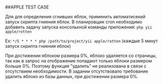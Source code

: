 ##APPLE TEST CASE

Для для определения сгнивших яблок, применить автоматисекий запуск скрипта гниения яблок.
В планировщик cron необходимо добавить задачу запуска консолькной команды приложения:
`php yii apple/rotten`

Ex: `*/5 * * * * php /path/to/project/yii apple/rotten`
(каждые 5 минут запуск скрипта гниения яблок)

При достижении яблоком размера 0%, яблоко удаляется со страницы,
так как в запрос на отображение попадают только яблоки размером больше 0%.
Поэтому функция "удалить" не реализована в связи с отсутствием необходимости.
В задании отсутствовало требование удалить яблоко из базы данных, при достижении размера 0%. 